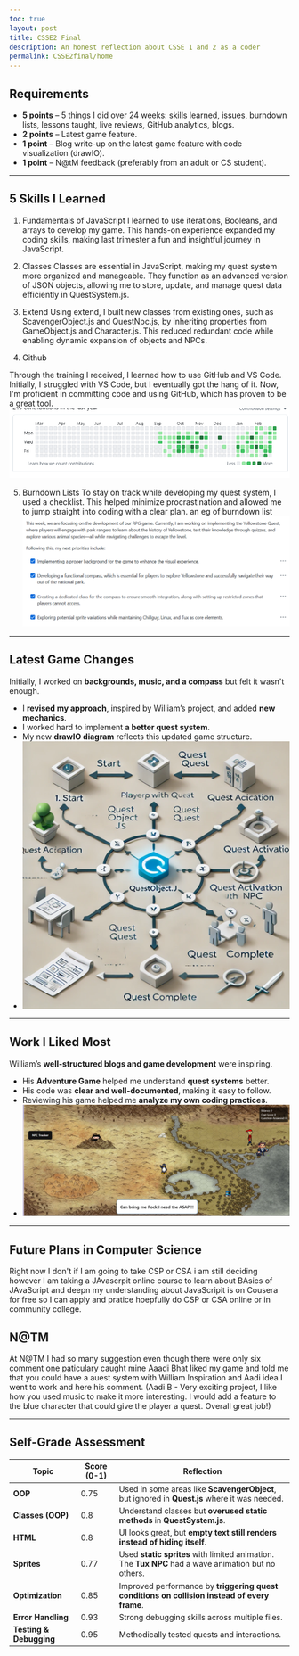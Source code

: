 ```yaml
---
toc: true
layout: post
title: CSSE2 Final
description: An honest reflection about CSSE 1 and 2 as a coder
permalink: CSSE2final/home
---
```


## **Requirements**
- **5 points** – 5 things I did over 24 weeks: skills learned, issues, burndown lists, lessons taught, live reviews, GitHub analytics, blogs.
- **2 points** – Latest game feature.
- **1 point** – Blog write-up on the latest game feature with code visualization (drawIO).
- **1 point** – N@tM feedback (preferably from an adult or CS student).

---

## **5 Skills I Learned**

1) Fundamentals of JavaScript
I learned to use iterations, Booleans, and arrays to develop my game. This hands-on experience expanded my coding skills, making last trimester a fun and insightful journey in JavaScript.


2) Classes
Classes are essential in JavaScript, making my quest system more organized and manageable. They function as an advanced version of JSON objects, allowing me to store, update, and manage quest data efficiently in QuestSystem.js.

3) Extend
Using extend, I built new classes from existing ones, such as ScavengerObject.js and QuestNpc.js, by inheriting properties from GameObject.js and Character.js. This reduced redundant code while enabling dynamic expansion of objects and NPCs.

4) Github

Through the training I received, I learned how to use GitHub and VS Code. Initially, I struggled with VS Code, but I eventually got the hang of it. Now, I'm proficient in committing code and using GitHub, which has proven to be a great tool. ![Work](image-11.png)
 

5) Burndown Lists
To stay on track while developing my quest system, I used a checklist. This helped minimize procrastination and allowed me to jump straight into coding with a clear plan.
an eg of burndown list ![burndowneg.png](image-9.png)

---

## **Latest Game Changes**
Initially, I worked on **backgrounds, music, and a compass** but felt it wasn't enough.  
- I **revised my approach**, inspired by William’s project, and added **new mechanics**.  
- I worked hard to implement **a better quest system**.  
- My new **drawIO diagram** reflects this updated game structure.  
- ![DrawIO](image-10.png)

---

## **Work I Liked Most**
William’s **well-structured blogs and game development** were inspiring.  
- His **Adventure Game** helped me understand **quest systems** better.  
- His code was **clear and well-documented**, making it easy to follow.  
- Reviewing his game helped me **analyze my own coding practices**.  
- ![William Inspired Work](image-12.png)

---

## **Future Plans in Computer Science**

Right now I don't if I am going to take CSP or CSA i am still deciding however I am taking a JAvascrpit online course to learn about BAsics of JAvaScript and deepn my understanding about JavaScripit is on Cousera for free so I can apply and pratice hoepfully do CSP or CSA online or in community college. 

## N@TM 

At N@TM I had so many suggestion even though there were only six comment one paticulary caught mine Aaadi Bhat liked my game and told me that you could have a auest system with William Inspiration and Aadi idea I went to  work and here his comment. (Aadi B - Very exciting project, I like how you used music to make it more interesting. I would add a feature to the blue character that could give the player a quest. Overall great job!)


---

## **Self-Grade Assessment**

| **Topic**              | **Score (0-1)** | **Reflection**                                                                 |
|-------------------------|-----------------|-------------------------------------------------------------------------------|
| **OOP**                | 0.75            | Used in some areas like **ScavengerObject**, but ignored in **Quest.js** where it was needed. |
| **Classes (OOP)**      | 0.8             | Understand classes but **overused static methods** in **QuestSystem.js**.     |
| **HTML**               | 0.8             | UI looks great, but **empty text still renders instead of hiding itself**.    |
| **Sprites**            | 0.77            | Used **static sprites** with limited animation. The **Tux NPC** had a wave animation but no others. |
| **Optimization**       | 0.85            | Improved performance by **triggering quest conditions on collision instead of every frame**. |
| **Error Handling**     | 0.93            | Strong debugging skills across multiple files.                                |
| **Testing & Debugging**| 0.95            | Methodically tested quests and interactions.                                 |
